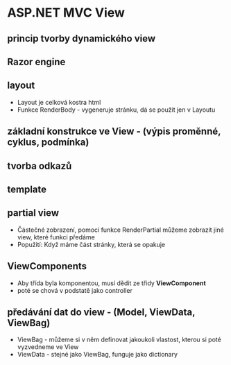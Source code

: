 # ASP.NET MVC View 
## princip tvorby dynamického view
## Razor engine
## layout
* Layout je celková kostra html
* Funkce RenderBody - vygeneruje stránku, dá se použít jen v Layoutu
## základní konstrukce ve View - (výpis proměnné, cyklus, podmínka)
## tvorba odkazů
## template
## partial view
* Částečné zobrazení, pomocí funkce RenderPartial můžeme zobrazit jiné view, které funkci předáme
* Popužití: Když máme část stránky, která se opakuje
## ViewComponents
* Aby třída byla komponentou, musí dědit ze třidy __ViewComponent__
* poté se chová v podstatě jako controller
## předávání dat do view - (Model, ViewData, ViewBag)
* ViewBag - můžeme si v něm definovat jakoukoli vlastost, kterou si poté vyzvedneme ve View
* ViewData - stejné jako ViewBag, funguje jako dictionary

